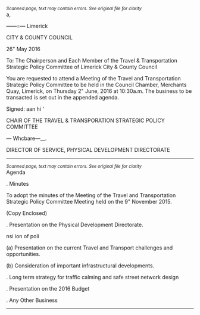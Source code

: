 *<small>Scanned page, text may contain errors. See original file for clarity</small>*  
a,

——=—
Limerick

CITY & COUNTY
COUNCIL

26" May 2016

To: The Chairperson and Each Member of the Travel & Transportation
Strategic Policy Committee of Limerick City & County Council

You are requested to attend a Meeting of the Travel and Transportation Strategic Policy
Committee to be held in the Council Chamber, Merchants Quay, Limerick, on Thursday 2"
June, 2016 at 10:30a.m. The business to be transacted is set out in the appended agenda.

Signed: aan hi ‘

CHAIR OF THE TRAVEL & TRANSPORATION STRATEGIC POLICY COMMITTEE

— Whcbare—__.

DIRECTOR OF SERVICE,
PHYSICAL DEVELOPMENT DIRECTORATE

---
*<small>Scanned page, text may contain errors. See original file for clarity</small>*  
Agenda

. Minutes

To adopt the minutes of the Meeting of the Travel and Transportation Strategic Policy
Committee Meeting held on the 9" November 2015.

(Copy Enclosed)

. Presentation on the Physical Development Directorate.

nsi ion of poli

(a) Presentation on the current Travel and Transport challenges and opportunities.

(b) Consideration of important infrastructural developments.

. Long term strategy for traffic calming and safe street network design

. Presentation on the 2016 Budget

. Any Other Business

---
